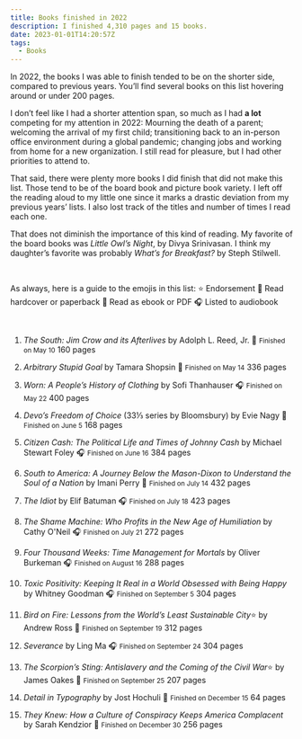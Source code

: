 ```yaml
---
title: Books finished in 2022
description: I finished 4,310 pages and 15 books.
date: 2023-01-01T14:20:57Z
tags:
  - Books
---
```


In 2022, the books I was able to finish tended to be on the shorter side, compared to previous years. You’ll find several books on this list hovering around or under 200 pages. 

I don’t feel like I had a shorter attention span, so much as I had <strong>a lot</strong> competing for my attention in 2022: Mourning the death of a parent; welcoming the arrival of my first child; transitioning back to an in-person office environment during a global pandemic; changing jobs and working from home for a new organization. I still read for pleasure, but I had other priorities to attend to.

That said, there were plenty more books I did finish that did not make this list. Those tend to be of the board book and picture book variety. I left off the reading aloud to my little one since it marks a drastic deviation from my previous years’ lists. I also lost track of the titles and number of times I read each one. 

That does not diminish the importance of this kind of reading. My favorite of the board books was <i>Little Owl’s Night</i>, by Divya Srinivasan. I think my daughter’s favorite was probably <i>What’s for Breakfast?</i> by Steph Stilwell.

&nbsp;

As always, here is a guide to the emojis in this list:
⭐ Endorsement
📖 Read hardcover or paperback
📱 Read as ebook or PDF
🎧 Listed to audiobook

&nbsp;

1.  <i>The South: Jim Crow and its Afterlives</i>
    by Adolph L. Reed, Jr.
    📖 <small>Finished on <time datetime="2022-05-10">May 10</time></small>
    160 pages
    &nbsp;

3.  <i>Arbitrary Stupid Goal</i>
    by Tamara Shopsin
    📖 <small>Finished on <time datetime="2022-05-14">May 14</time></small>
    336 pages
    &nbsp;

3. <i>Worn: A People’s History of Clothing</i>
    by Sofi Thanhauser
    🎧 <small>Finished on <time datetime="2022-05-22">May 22</time></small>
    400 pages
    &nbsp;

4. <i>Devo’s Freedom of Choice</i> (33⅓ series by Bloomsbury)
    by Evie Nagy
    📖 <small>Finished on <time datetime="2022-06-05">June 5</time></small>
    168 pages
    &nbsp;
    
5.  <i>Citizen Cash: The Political Life and Times of Johnny Cash</i>
    by Michael Stewart Foley
    🎧 <small>Finished on <time datetime="2022-06-16">June 16</time></small>
    384 pages
    &nbsp;

6. <i>South to America: A Journey Below the Mason-Dixon to Understand the Soul of a Nation</i>
    by Imani Perry
    📖 <small>Finished on <time datetime="2022-07-14">July 14</time></small>
    432 pages
    &nbsp;

7.  <i>The Idiot</i>
    by Elif Batuman
    🎧 <small>Finished on <time datetime="2022-07-18">July 18</time></small>
    423 pages
    &nbsp;

8. <i>The Shame Machine: Who Profits in the New Age of Humiliation</i>
    by Cathy O'Neil
    🎧 <small>Finished on <time datetime="2022-07-21">July 21</time></small>
    272 pages
    &nbsp;
    
9.  <i>Four Thousand Weeks: Time Management for Mortals</i>
    by Oliver Burkeman
    🎧 <small>Finished on <time datetime="2022-08-16">August 16</time></small>
    288 pages
    &nbsp;

10. <i>Toxic Positivity: Keeping It Real in a World Obsessed with Being Happy</i>
    by Whitney Goodman
    🎧 <small>Finished on <time datetime="2022-09-05">September 5</time></small>
    304 pages
    &nbsp;
    
11. <i>Bird on Fire: Lessons from the World’s Least Sustainable City</i>⭐
    by Andrew Ross
    📱 <small>Finished on <time datetime="2022-09-19">September 19</time></small>
    312 pages
    &nbsp;

12. <i>Severance</i>
    by Ling Ma
    🎧 <small>Finished on <time datetime="2022-09-24">September 24</time></small>
    304 pages
    &nbsp;
    
13. <i>The Scorpion’s Sting: Antislavery and the Coming of the Civil War</i>⭐
    by James Oakes
    📖 <small>Finished on <time datetime="2022-09-25">September 25</time></small>
    207 pages
    &nbsp;
    
14. <i>Detail in Typography</i>
    by Jost Hochuli
    📱 <small>Finished on <time datetime="2022-12-15">December 15</time></small>
    64 pages
    &nbsp;

15. <i>They Knew: How a Culture of Conspiracy Keeps America Complacent</i>
    by Sarah Kendzior
    📖 <small>Finished on <time datetime="2022-12-30">December 30</time></small>
    256 pages
    &nbsp;
